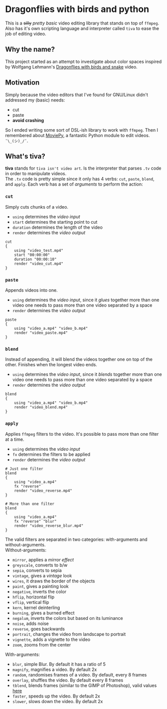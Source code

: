 # Dragonflies with birds and python

This is a ~~silly~~ *pretty basic* video editing library that stands on top of `ffmpeg`. Also has it's own scripting language and interpreter called `tiva` to ease the job of editing video.  

## Why the name?

This project started as an attempt to investigate about color spaces inspired by Wolfgang Lehmann's [Dragonflies with birds and snake](https://vimeo.com/137458201) video.  

## Motivation

Simply because the video editors that I've found for GNU/Linux didn't addressed my (basic) needs:  

* cut
* paste
* **avoid crashing**

So I ended writing some sort of DSL-ish library to work with `ffmpeg`. Then I remembered about [MoviePy](http://zulko.github.io/moviepy/), a fantastic Python module to edit videos. `¯\_(シ)_/¯`.  

## What's tiva?

**tiva** stands for `tiva isn't video art`. Is the interpreter that parses `.tv` code in order to manipulate videos.  
The `.tv` code is pretty simple since it only has 4 verbs: `cut`, `paste`, `blend`, and `apply`. Each verb has a set of *arguments* to perform the action:

### `cut`

Simply cuts chunks of a video.

* `using` determines the *video input*
* `start` determines the starting point to cut
* `duration` determines the length of the video
* `render` determines the *video output*

```
cut
{
    using "video_test.mp4"
    start "00:00:00"
    duration "00:00:10"
    render "video_cut.mp4"
}
```

### `paste`

Appends videos into one.

* `using` determines the *video input*, since it *glues* together more than one video one needs to pass more than one video separated by a space
* `render` determines the *video output*

```
paste
{
    using "video_a.mp4" "video_b.mp4"
    render "video_paste.mp4"
}
```

### `blend`

Instead of appending, it will blend the videos together one on top of the other. Finishes when the longest video ends.

* `using` determines the *video input*, since it *blends* together more than one video one needs to pass more than one video separated by a space
* `render` determines the *video output*

```
blend
{
    using "video_a.mp4" "video_b.mp4"
    render "video_blend.mp4"
}
```

### `apply`

Applies `ffmpeg` filters to the video. It's possible to pass more than one filter at a time.

* `using` determines the *video input*
* `fx` determines the filters to be applied
* `render` determines the *video output*

```
# Just one filter
blend
{
    using "video_a.mp4"
    fx "reverse"
    render "video_reverse.mp4"
}

# More than one filter
blend
{
    using "video_a.mp4"
    fx "reverse" "blur"
    render "video_reverse_blur.mp4"
}
```

The valid filters are separated in two categories: with-arguments and without-arguments.  
Without-arguments:  

* `mirror`, applies a *mirror effect*  
* `greyscale`, converts to b/w  
* `sepia`, converts to sepia  
* `vintage`, gives a *vintage* look  
* `wires`, it draws the border of the objects  
* `paint`, gives a painting look  
* `negative`, inverts the color  
* `hflip`, horizontal flip  
* `vflip`, vertical flip  
* `kern`, kernel deinterling  
* `burning`, gives a burned effect  
* `negalum`, inverts the colors but based on its luminance  
* `noise`, adds noise  
* `reverse`, goes backwards  
* `portrait`, changes the video from landscape to portrait  
* `vignette`, adds a vignette to the video  
* `zoom`, zooms from the center  

With-arguments:  

* `blur`, simple Blur. By default it has a ratio of 5  
* `magnify`, magnifies a video. By default 2x  
* `random`, randomises frames of a video. By default, every 8 frames  
* `overlay`, shuffles the video. By default every 8 frames  
* `tblend`, blends frames (similar to the GIMP of Photoshop), valid values [here](https://ffmpeg.org/ffmpeg-filters.html#blend_002c-tblend)  
* `faster`, speeds up the video. By default 2x  
* `slower`, slows down the video. By default 2x  
